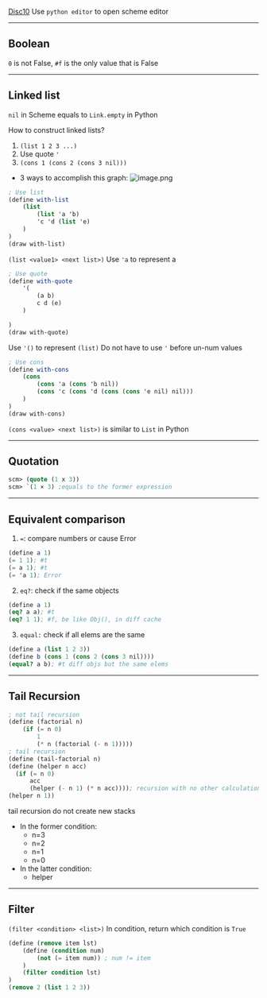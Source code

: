 [Disc10](https://cs61a.vercel.app/disc/disc10/index.html)
Use `python editor` to open scheme editor

---
## Boolean
`0` is not False, `#f` is the only value that is False

---
## Linked list
`nil` in Scheme equals to `Link.empty` in Python

How to construct linked lists?
1. `(list 1 2 3 ...)`
2.  Use quote `'`
3. `(cons 1 (cons 2 (cons 3 nil)))`
- 3 ways to accomplish this graph:
	![image.png](https://cdn.jsdelivr.net/gh/Pokemongle/img_bed_0@main/img/202410260951429.png)
```Scheme
; Use list
(define with-list
    (list
        (list 'a 'b)
        'c 'd (list 'e)
    )
)
(draw with-list)
```
`(list <value1> <next list>)`
Use `'a` to represent a

```Scheme
; Use quote
(define with-quote
    '(
        (a b)
        c d (e)
    )

)
(draw with-quote)
```
Use `'()` to represent `(list)`
Do not have to use `'` before un-num values

```Scheme
; Use cons
(define with-cons
    (cons
        (cons 'a (cons 'b nil))
        (cons 'c (cons 'd (cons (cons 'e nil) nil)))
    )
)
(draw with-cons)
```
`(cons <value> <next list>)` is similar to `List` in Python

---
## Quotation
 ```Scheme
scm> (quote (1 x 3))
scm> `(1 × 3) ;equals to the former expression
``` 
---
## Equivalent comparison
1.  `=`: compare numbers or cause Error
```Scheme
(define a 1)
(= 1 1); #t
(= a 1); #t
(= 'a 1); Error
```
2. `eq?`: check if the same objects
```Scheme
(define a 1)
(eq? a a); #t
(eq? 1 1); #f, be like Obj(), in diff cache
```
3. `equal:` check if all elems are the same
```Scheme
(define a (list 1 2 3))
(define b (cons 1 (cons 2 (cons 3 nil))))
(equal? a b); #t diff objs but the same elems
```

---
## Tail Recursion
```Scheme
; not tail recursion
(define (factorial n)
	(if (= n 0)
	    1
	    (* n (factorial (- n 1)))))
; tail recursion
(define (tail-factorial n)
(define (helper n acc)
  (if (= n 0)
      acc
      (helper (- n 1) (* n acc)))); recursion with no other calculation
(helper n 1))
```
tail recursion do not create new stacks
- In the former condition:
	- n=3
	- n=2
	- n=1
	- n=0
- In the latter condition:
	- helper

---
## Filter
`(filter <condition> <list>)`
In condition, return which condition is `True`
```Scheme
(define (remove item lst)
    (define (condition num)
        (not (= item num)) ; num != item
    )
    (filter condition lst)
)
(remove 2 (list 1 2 3))
```
